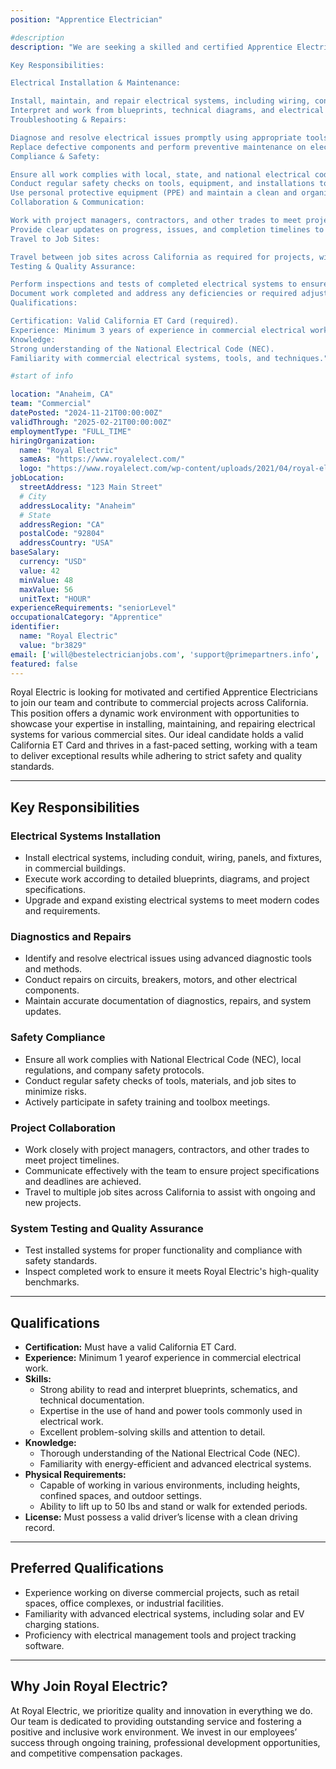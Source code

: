 ```yaml
---
position: "Apprentice Electrician"

#description
description: "We are seeking a skilled and certified Apprentice Electrician to join our team, specializing in commercial electrical projects throughout California. The ideal candidate will have a valid California ET Card and experience in site-to-site commercial work, including installation, troubleshooting, and maintenance of electrical systems. This role involves travel to various project sites, working both independently and as part of a team to ensure high-quality electrical installations that comply with safety standards and regulations.

Key Responsibilities:

Electrical Installation & Maintenance:

Install, maintain, and repair electrical systems, including wiring, conduits, lighting, circuit breakers, and control panels in commercial buildings.
Interpret and work from blueprints, technical diagrams, and electrical schematics to complete project specifications.
Troubleshooting & Repairs:

Diagnose and resolve electrical issues promptly using appropriate tools and testing equipment.
Replace defective components and perform preventive maintenance on electrical systems.
Compliance & Safety:

Ensure all work complies with local, state, and national electrical codes (NEC) and OSHA safety standards.
Conduct regular safety checks on tools, equipment, and installations to prevent accidents.
Use personal protective equipment (PPE) and maintain a clean and organized work environment.
Collaboration & Communication:

Work with project managers, contractors, and other trades to meet project deadlines and coordinate work schedules.
Provide clear updates on progress, issues, and completion timelines to supervisors or clients.
Travel to Job Sites:

Travel between job sites across California as required for projects, with some flexibility for longer-term assignments.
Testing & Quality Assurance:

Perform inspections and tests of completed electrical systems to ensure functionality, safety, and compliance.
Document work completed and address any deficiencies or required adjustments.
Qualifications:

Certification: Valid California ET Card (required).
Experience: Minimum 3 years of experience in commercial electrical work.
Knowledge:
Strong understanding of the National Electrical Code (NEC).
Familiarity with commercial electrical systems, tools, and techniques."

#start of info

location: "Anaheim, CA"
team: "Commercial"
datePosted: "2024-11-21T00:00:00Z"
validThrough: "2025-02-21T00:00:00Z"
employmentType: "FULL_TIME"
hiringOrganization: 
  name: "Royal Electric"
  sameAs: "https://www.royalelect.com/"
  logo: "https://www.royalelect.com/wp-content/uploads/2021/04/royal-electric-logo-full-color-rgb.svg"
jobLocation:
  streetAddress: "123 Main Street"
  # City
  addressLocality: "Anaheim"
  # State
  addressRegion: "CA"
  postalCode: "92804"
  addressCountry: "USA"
baseSalary:
  currency: "USD"
  value: 42
  minValue: 48
  maxValue: 56
  unitText: "HOUR"
experienceRequirements: "seniorLevel"
occupationalCategory: "Apprentice"
identifier:
  name: "Royal Electric"
  value: "br3829"
email: ['will@bestelectricianjobs.com', 'support@primepartners.info', 'resumes@bestelectricianjobs.zohorecruitmail.com']
featured: false
---
```


Royal Electric is looking for motivated and certified Apprentice Electricians to join our team and contribute to commercial projects across California. This position offers a dynamic work environment with opportunities to showcase your expertise in installing, maintaining, and repairing electrical systems for various commercial sites. Our ideal candidate holds a valid California ET Card and thrives in a fast-paced setting, working with a team to deliver exceptional results while adhering to strict safety and quality standards.

---

## Key Responsibilities  

### Electrical Systems Installation  
- Install electrical systems, including conduit, wiring, panels, and fixtures, in commercial buildings.  
- Execute work according to detailed blueprints, diagrams, and project specifications.  
- Upgrade and expand existing electrical systems to meet modern codes and requirements.  

### Diagnostics and Repairs  
- Identify and resolve electrical issues using advanced diagnostic tools and methods.  
- Conduct repairs on circuits, breakers, motors, and other electrical components.  
- Maintain accurate documentation of diagnostics, repairs, and system updates.  

### Safety Compliance  
- Ensure all work complies with National Electrical Code (NEC), local regulations, and company safety protocols.  
- Conduct regular safety checks of tools, materials, and job sites to minimize risks.  
- Actively participate in safety training and toolbox meetings.  

### Project Collaboration  
- Work closely with project managers, contractors, and other trades to meet project timelines.  
- Communicate effectively with the team to ensure project specifications and deadlines are achieved.  
- Travel to multiple job sites across California to assist with ongoing and new projects.  

### System Testing and Quality Assurance  
- Test installed systems for proper functionality and compliance with safety standards.  
- Inspect completed work to ensure it meets Royal Electric's high-quality benchmarks.  

---

## Qualifications  

- **Certification:** Must have a valid California ET Card.  
- **Experience:** Minimum 1 yearof experience in commercial electrical work.  
- **Skills:**  
  - Strong ability to read and interpret blueprints, schematics, and technical documentation.  
  - Expertise in the use of hand and power tools commonly used in electrical work.  
  - Excellent problem-solving skills and attention to detail.  
- **Knowledge:**  
  - Thorough understanding of the National Electrical Code (NEC).  
  - Familiarity with energy-efficient and advanced electrical systems.  
- **Physical Requirements:**  
  - Capable of working in various environments, including heights, confined spaces, and outdoor settings.  
  - Ability to lift up to 50 lbs and stand or walk for extended periods.  
- **License:** Must possess a valid driver’s license with a clean driving record.  

---

## Preferred Qualifications  

- Experience working on diverse commercial projects, such as retail spaces, office complexes, or industrial facilities.  
- Familiarity with advanced electrical systems, including solar and EV charging stations.  
- Proficiency with electrical management tools and project tracking software.  

---

## Why Join Royal Electric?  

At Royal Electric, we prioritize quality and innovation in everything we do. Our team is dedicated to providing outstanding service and fostering a positive and inclusive work environment. We invest in our employees’ success through ongoing training, professional development opportunities, and competitive compensation packages.  
